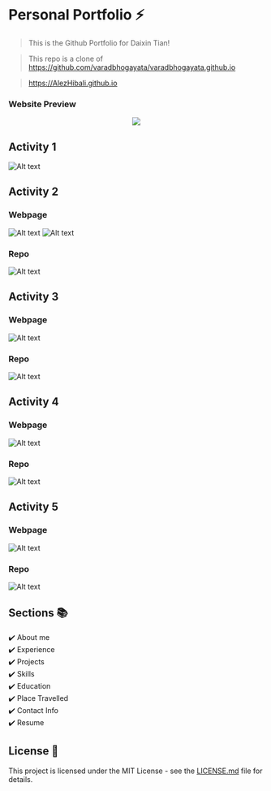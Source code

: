 # Personal Portfolio ⚡️ 
> This is the Github Portfolio for Daixin Tian!

> This repo is a clone of https://github.com/varadbhogayata/varadbhogayata.github.io

> https://AlezHibali.github.io

### Website Preview
<p align="center"> 
  <kbd>
    <a href="https://alezhibali.github.io/" target="_blank"><img src="assets/img/demo.gif">
  </a>
  </kbd>
</p>

## Activity 1
![Alt text](assets/img/444PRA/activity1.png)

## Activity 2
### Webpage
![Alt text](assets/img/444PRA/activity2_page.png)
![Alt text](assets/img/444PRA/activity2_page2.png)
### Repo
![Alt text](assets/img/444PRA/activity2_repo.png)

## Activity 3
### Webpage
![Alt text](assets/img/444PRA/activity3_page.png)
### Repo
![Alt text](assets/img/444PRA/activity3_repo.png)

## Activity 4
### Webpage
![Alt text](assets/img/444PRA/activity4_page.png)
### Repo
![Alt text](assets/img/444PRA/activity4_repo.png)

## Activity 5
### Webpage
![Alt text](assets/img/444PRA/activity5_page.gif)
### Repo
![Alt text](assets/img/444PRA/activity5_repo.png)

## Sections 📚
✔️ About me\
✔️ Experience\
✔️ Projects \
✔️ Skills \
✔️ Education\
✔️ Place Travelled\
✔️ Contact Info\
✔️ Resume

## License 📄
This project is licensed under the MIT License - see the [LICENSE.md](./LICENSE) file for details.
